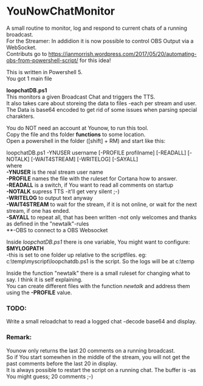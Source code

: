 ﻿# YouNowChatMonitor
A small routine to monitor, log and respond to current chats of a running broadcast.  
For the Streamer: In addidion it is now possible to control OBS Output via a WebSocket.  
Contributs go to https://ianmorrish.wordpress.com/2017/05/20/automating-obs-from-powershell-script/ for this idea!  

This is written in Powershell 5.  
You got 1 main file  

**loopchatDB.ps1**  
This monitors a given Broadcast Chat and triggers the TTS.  
It also takes care about storeing the data to files -each per stream and user.  
The Data is base64 encoded to get rid of some issues when parsing special charakters.  

You do NOT need an account at Younow, to run this tool.  
Copy the file and ths folder **functions** to some location.  
Open a powershell in the folder ([shift] + RM) and start like this:  

loopchatDB.ps1 -YNUSER username [-PROFILE profilname] [-READALL] [-NOTALK] [-WAIT4STREAM] [-WRITELOG] [-SAYALL]  
where  
**-YNUSER** is the real stream user name  
**-PROFILE** names the file with the ruleset for Cortana how to answer.  
**-READALL** is a switch, if You want to read all comments on startup  
**-NOTALK** supress TTS -it'll get very silent ;-)  
**-WRITELOG** to output text anyway  
**-WAIT4STREAM** to wait for the stream, if it is not online, or wait for the next stream, if one has ended.  
**-SAYALL** to repeat all, that has been written -not only welcomes and thanks as defined in the "newtalk"-rules  
**-OBS to connect to a OBS Websocket  

Inside *loopchatDB.ps1* there is one variable, You might want to configure:  
**$MYLOGPATH**  
-this is set to one folder up relative to the scriptfiles. eg: c:\temp\myscript\loopchatdb.ps1 is the script. So the logs will be at c:\temp  

Inside the function "newtalk" there is a small ruleset for changing what to say. I think it is self explaining.  
You can create different files with the function *newtalk* and address them using the **-PROFILE** value.  

### TODO:
Write a small reloadchat to read a logged chat -decode base64 and display.  

### Remark:
Younow only returns the last 20 comments on a running broadcast.  
So if You start somewhen in the middle of the stream, you will not get the past comments before the last 20 in display.  
It is always possible to restart the script on a running chat. The buffer is -as You might guess; 20 comments ;-)  
  